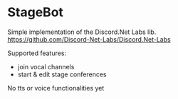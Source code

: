# StageBot

Simple implementation of the Discord.Net Labs lib.
https://github.com/Discord-Net-Labs/Discord.Net-Labs

Supported features:
- join vocal channels
- start & edit stage conferences

No tts or voice functionalities yet
